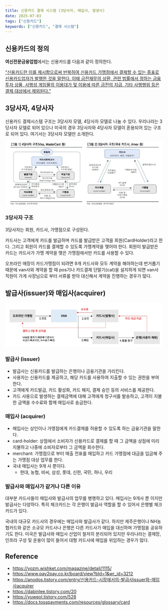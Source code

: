 ```yaml
---
title: 신용카드 결제 시스템 (3당사자, 매입사, 발생사)
date: 2025-07-03
tags: ["신용카드"]
keywords: ["신용카드", "결제 시스템"]
---
```


## 신용카드의 정의

**여신전문금융업법**에서는 신용카드를 다음과 같이 정의한다.

<u>“신용카드란 이를 제시함으로써 반복하여 신용카드 가맹점에서 결제할 수 있는 증표로 신용카드업자가 발행한 것을 말한다. 이때 금전채무의 상환, 관련 법률에서 정하는 금융투자 상품, 사행성 게임물의 이용대가 및 이용에 따른 금전의 지급, 기타 사행행위 등은 결제 대상에서 제외된다.”</u>

## 3당사자, 4당사자

신용카드 결제시스템 구조는 3당사자 모델, 4당사자 모델로 나눌 수 있다.
우리나라는 3당사자 모델로 되어 있으나 미국의 경우 3당사자와 4당사자 모델이 혼용되어 있는 구조로 되어 있다.
여기서는 3당사자 모델만 소개한다.

![image](./images/creditcard-system-1.png)


### 3당사자 구조

3당사자는 회원, 카드사, 가맹점으로 구성된다.

카드사는 고객에게 카드를 발급하며 카드를 발급받은 고객을 회원(CardHolder)라고 한다. 그리고 회원이 카드를 결제할 수 있도록 가맹계약을 맺어야 한다. 회원이 발급받은 카드는 카드사가 가맹 계약을 맺은 가맹점에서만 카드를 사용할 수 있다.

오프라인 매장이 카드가맹점이 되려면 9개 카드사와 모두 계약을 해야하는데 번거롭기 때문에 van사와 계약을 할 때 pos기나 카드결제 단말기(cat)을 설치하게 되면 van사 직원이 가게 사장님으로 부터 서류를 받아 대신해서 계약을 진행하는 경우가 많다.

## 발급사(issuer)와 매입사(acquirer)

![image](./images/van-3.png)

### 발급사 (issuer)

- 발급사는 신용카드를 발급하는 은행이나 금융기관을 가리킨다.
- 사용자는 신용카드를 제공하고, 해당 카드를 사용하여 지출할 수 있는 권한을 부여한다.
- 고객에게 카드발급, 카드 활성화, 카드 해지, 결제 승인 등의 서비스를 제공한다.
- 카드 사용으로 발생하는 결제금액에 대해 고객에게 청구서를 발송하고, 고객이 지불한 금액을 수수료와 함께 매입사로 송금한다.

### 매입사 (acquirer)

- 매입사는 상인이나 가맹점에게 카드결제를 허용할 수 있도록 하는 금융기관을 말한다.
- card-holder: 상점에서 소비자가 신용카드로 결제를 할 때 그 금액을 상점에 미리 지불하고 나중에 소비자로부터 그 금액을 회수한다.
- merchant: 가맹점으로 부터 매출 전표를 매입하고 카드 가맹점에 대금을 입금해 주는 가맹점 대상 업무를 한다.
- 국내 매입사는 9개 사 뿐이다.
  - 현대, 농협, 비씨, 삼성, 롯데, 신한, 국민, 하나, 우리

### 발급사와 매입사가 같거나 다른 이유

대부분 카드사들이 매입사와 발급사의 업무를 병행하고 있다. 매입사는 9개사 뿐 이지만 발급사는 다양하다.
특히 체크카드는 각 은행이 발급사 역할을 할 수 있어서 은행별 체크카드가 있다.

국내의 대규모 카드사의 경우에는 매입사와 발급사가 같다.
하지만 제주은행이나 NH농협카드와 같은 소규모 카드사나 은행은 다른 카드사가 매입을 대신하며 가맹점을 공유하기도 한다.
미국은 발급사와 매입사 산업이 철저히 분리되어 있지만 우리나라는 결제망, 인프라 구성 및 운용이 많이 들어서 대형 카드사에 매입을 위임하는 경우가 많다.

## Reference

- https://yozm.wishket.com/magazine/detail/1115/
- https://www.pay2pay.co.kr/board/view?bId=1&wr_id=3212
- https://anodos.tistory.com/entry/신용카드-시장에서의-발급사issuer와-매입사acquirer
- https://dabinlee.tistory.com/20
- https://yuweol.tistory.com/528
- https://docs.tosspayments.com/resources/glossary/card